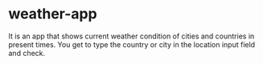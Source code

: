 # weather-app
It is an app that shows current weather condition of cities and countries in present times.
You get to type the country or city in the location input field and check.
